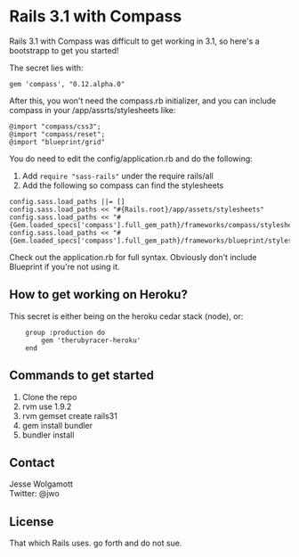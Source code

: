 Rails 3.1 with Compass
======================

Rails 3.1 with Compass was difficult to get working in 3.1, so here's a bootstrapp to get you started!

The secret lies with:

    gem 'compass', "0.12.alpha.0"

After this, you won't need the compass.rb initializer, and you can include compass in your /app/assrts/stylesheets like:

```
@import "compass/css3";
@import "compass/reset";
@import "blueprint/grid"
```

You do need to edit the config/application.rb and do the following:

1. Add `require "sass-rails"` under the require rails/all
2. Add the following so compass can find the stylesheets

```
config.sass.load_paths ||= []
config.sass.load_paths << "#{Rails.root}/app/assets/stylesheets"
config.sass.load_paths << "#{Gem.loaded_specs['compass'].full_gem_path}/frameworks/compass/stylesheets"
config.sass.load_paths << "#{Gem.loaded_specs['compass'].full_gem_path}/frameworks/blueprint/stylesheets"
```

Check out the application.rb for full syntax. Obviously don't include Blueprint if you're not using it.

How to get working on Heroku?
-----------------------------

This secret is either being on the heroku cedar stack (node), or:

		group :production do
			gem 'therubyracer-heroku'
		end

Commands to get started
-----------------------

1. Clone the repo
2. rvm use 1.9.2
3. rvm gemset create rails31
4. gem install bundler
5. bundler install

Contact
-------

Jesse Wolgamott  
Twitter: @jwo


License
-------

That which Rails uses. go forth and do not sue.
